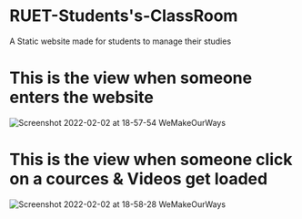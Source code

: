 # RUET-Students's-ClassRoom
A Static website made for students to manage their studies

# This is the view when someone enters the website
![Screenshot 2022-02-02 at 18-57-54 WeMakeOurWays](https://user-images.githubusercontent.com/73699852/152158731-909399f4-6ca2-4879-ab47-26f82b9d844b.png)

# This is the view when someone click on a cources & Videos get loaded
![Screenshot 2022-02-02 at 18-58-28 WeMakeOurWays](https://user-images.githubusercontent.com/73699852/152158713-38d36d01-8101-4f3a-89cc-3d8aa7417b85.png)

